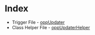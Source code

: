 # Index

- Trigger File - [oppUpdater](oppUpdater.md)
- Class Helper File - [oppUpdaterHelper](oppUpdaterHelper.md)
